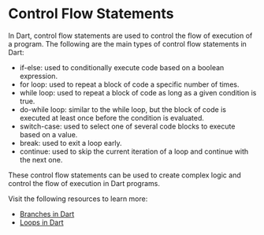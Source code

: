 # Control Flow Statements

In Dart, control flow statements are used to control the flow of execution of a program. The following are the main types of control flow statements in Dart:

- if-else: used to conditionally execute code based on a boolean expression.
- for loop: used to repeat a block of code a specific number of times.
- while loop: used to repeat a block of code as long as a given condition is true.
- do-while loop: similar to the while loop, but the block of code is executed at least once before the condition is evaluated.
- switch-case: used to select one of several code blocks to execute based on a value.
- break: used to exit a loop early.
- continue: used to skip the current iteration of a loop and continue with the next one.

These control flow statements can be used to create complex logic and control the flow of execution in Dart programs.

Visit the following resources to learn more:

- [Branches in Dart](https://dart.dev/language/branches)
- [Loops in Dart](https://dart.dev/language/loops)
